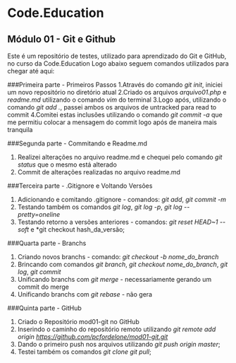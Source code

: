 Code.Education
===============================================================
Módulo 01 - Git e Github
---------------------------------------------------------------

Este é um repositório de testes, utilizado para aprendizado do Git e GitHub, no curso da Code.Education
Logo abaixo seguem comandos utilizados para chegar até aqui:

###Primeira parte - Primeiros Passos
1.Através do comando *git init*, iniciei um novo repositório no diretório atual
2.Criado os arquivos *arquivo01.php* e *readme.md* utilizando o comando *vim* do terminal
3.Logo após, utilizando o comando *git add .*, passei ambos os arquivos de untracked para read to commit
4.Comitei estas inclusões utilizando o comando *git commit -a* que me permitiu colocar a mensagem do commit logo após de maneira mais tranquila

###Segunda parte - Commitando e Readme.md
1. Realizei alterações no arquivo readme.md e chequei pelo comando *git status* que o mesmo está alterado
2. Commit de alterações realizadas no arquivo readme.md

###Terceira parte - .Gitignore e Voltando Versões
1. Adicionando e comitando .gitignore - comandos: *git add*, *git commit -m*
2. Testando também os comandos *git log*, *git log -p*, *git log --pretty=oneline*
3. Testando retorno a versões anteriores - comandos: *git reset HEAD~1 --soft* e *git checkout hash_da_versão;

###Quarta parte - Branchs
1. Criando novos branchs - comando: *git checkout -b nome_do_branch*
2. Brincando com comandos *git branch*, *git checkout nome_do_branch*, *git log*, *git commit*
3. Unificando branchs com *git merge* - necessariamente gerando um commit do merge
4. Unificando branchs com *git rebase* - não gera

###Quinta parte - GitHub
1. Criado o Repositório mod01-git no GitHub
2. Inserindo o caminho do repositório remoto utilizando *git remote add origin https://github.com/pcfordelone/mod01-git.git*
3. Dando o primeiro push nos arquivos utilizando *git push origin master*;
4. Testei também os comandos *git clone* *git pull*;
